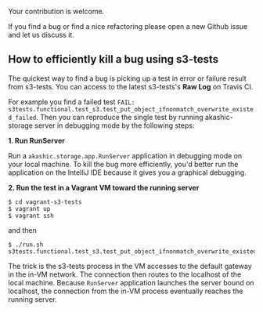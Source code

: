 Your contribution is welcome.

If you find a bug or find a nice refactoring please open a new Github issue and let us discuss it.

## How to efficiently kill a bug using s3-tests

The quickest way to find a bug is picking up a test in error or failure result from s3-tests. You can access to the latest s3-tests's **Raw Log** on Travis CI.

For example you find a failed test `FAIL: s3tests.functional.test_s3.test_put_object_ifnonmatch_overwrite_existed_failed`. Then you can reproduce the single test by running akashic-storage server in debugging mode by the following steps:

**1. Run RunServer**

Run a `akashic.storage.app.RunServer` application in debugging mode on your local machine. To kill the bug more efficiently, you'd better run the application on the IntelliJ IDE because it gives you a graphical debugging.  

**2. Run the test in a Vagrant VM toward the running server**

```
$ cd vagrant-s3-tests
$ vagrant up
$ vagrant ssh
```

and then

```
$ ./run.sh s3tests.functional.test_s3.test_put_object_ifnonmatch_overwrite_existed_failed
```

The trick is the s3-tests process in the VM accesses to the default gateway in the in-VM network. The connection then routes to the localhost of the local machine. Because `RunServer` application launches the server bound on localhost, the connection from the in-VM process eventually reaches the running server.